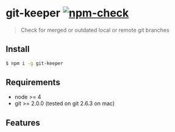 # git-keeper [![npm-check](http://img.shields.io/npm/dm/git-keeper.svg)](https://www.npmjs.org/package/git-keeper)
> Check for merged or outdated local or remote git branches

## Install

```bash
$ npm i -g git-keeper
```

## Requirements

* node >= 4
* git >= 2.0.0 (tested on git 2.6.3 on mac)

## Features

